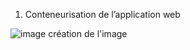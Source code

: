 1) Conteneurisation de l’application web

![image](https://user-images.githubusercontent.com/115996823/201755813-a7d0a98a-70c7-4444-ba5f-1cbc61a85cb8.png)
création de l'image
